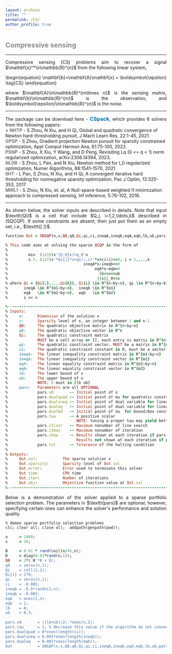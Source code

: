 ```yaml
---
layout: archive
title: ""   
permalink: /CS/
author_profile: true
---
```


<style>
a:link {
  text-decoration: none;
}

a:visited {
  text-decoration: none;
}

a:hover {
  text-decoration: underline;
}

a:active {
  text-decoration: underline;
}
</style>

 

##  <span style="color:#8C8C8C"> Compressive sensing</span> 
---
<div style="text-align:justify;">
Compressive sensing (CS) problems aim to recover a signal $\mathbf{x}^*\in\mathbb{R}^{n}$ from the following linear system,
</div>

\begin{equation}
\mathbf{b}=\mathbf{A}\mathbf{x} + \boldsymbol{\epsilon} \tag{CS}
\end{equation}

<div style="text-align:justify;">
where $\mathbf{A}\in\mathbb{R}^{m\times n}$ is the sensing matrix, $\mathbf{b}\in\mathbb{R}^{m}$ is the observation, and $\boldsymbol{\epsilon}\in\mathbb{R}^{n}$ is the noise. 
</div>      

---
<div style="text-align:justify;">
The package can be download here - <a style="font-size: 16px; font-weight: bold;color:#006DB0" href="https://github.com/ShenglongZhou/CSpack" target="_blank">CSpack</a>, which provides 6 solvers from the following papers:</div>  
> <b style="font-size:14px;color:#777777">NHTP</b> - <span style="font-size: 14px"> S Zhou, N Xiu, and H Qi, Global and quadratic convergence of Newton hard-thresholding pursuit, J Mach Learn Res, 22:1-45, 2021. </span>
<br><b style="font-size:14px;color:#777777">GPSP</b> - <span style="font-size: 14px"> S Zhou, Gradient projection Newton pursuit for sparsity constrained optimization, Appl Comput Harmon Ana, 61:75-100, 2022. </span>
<br><b style="font-size:14px;color:#777777">PSNP</b> - <span style="font-size: 14px"> S Zhou, X Xiu, Y Wang, and D Peng, Revisiting Lq (0 <= q < 1) norm regularized optimization, arXiv:2306.14394, 2023. </span>
<br><b style="font-size:14px;color:#777777">NL0R</b> - <span style="font-size: 14px"> S Zhou, L Pan, and N Xiu, Newton method for l_0 regularized optimization, Numer Algorithms, 88:1541–1570, 2021. </span>
<br><b style="font-size:14px;color:#777777">IIHT</b> - <span style="font-size: 14px"> L Pan, S Zhou, N Xiu, and H Qi, A convergent iterative hard thresholding for nonnegative sparsity optimization, Pac J Optim, 13:325-353, 2017. </span>
<br><b style="font-size:14px;color:#777777">MIRL1</b> - <span style="font-size: 14px"> S Zhou, N Xiu, et. al, A Null-space-based weighted l1 minimization approach to compressed sensing, Inf inference, 5:76-102, 2016. </span>

---
<div style="text-align:justify;">
As shown below, the solver inputs are described in details. Note that input $\texttt{Qi}$ is a cell that include $Q_i, i=1,2,\ldots,k$ described in (SQCQP). If some constraints are absent, then just put them as an empty set, i.e.,  $\texttt{[ ]}$.
</div>

<p style="line-height: 1;"></p>

```ruby
function Out = SNSQP(n,s,Q0,q0,Qi,qi,ci,ineqA,ineqb,eqA,eqb,lb,ub,pars)

% This code aims at solving the sparse QCQP in the form of
%
%         min  (1/2)(x'{Q_0}x)+q_0'x  
%         s.t. (1/2)x'*Qi{i}*x+qi(:,i)'*x+ci(i)<=0, i = 1,...,k 
%                                 ineqA*x-ineqb<=0 
%                                      eqA*x-eqb=0 
%                                        lb<=x<=ub 
%                                       ||x||_0<=s 
% where Qi = {Qi{1},...,Qi{k}}, Qi{i} \in R^{n-by-n}, qi \in R^{n-by-k},  ci \in R^{k}
%       ineqA \in R^{m1-by-n},  ineqb \in R^{m1} 
%       eqA   \in R^{m2-by-n},  eqb   \in R^{m2}
%       s << n

%---------------------------------------------------------------------------------------------------           
% Inputs:
%     n:      Dimension of the solution x                                             (required)
%     s:      Sparsity level of x, an integer between 1 and n-1                       (required)
%     Q0:     The quadratic objective matrix in R^{n-by-n}                            (required)        
%     q0:     The quadratic objective vector in R^n                                   (required)
%     Qi:     The quadratic constraint matrix                                         (optional) 
%             MUST be a cell array or [], each entry is matrix in R^{n-by-n}           
%     qi:     The quadratic constraint vector. MUST be a matrix in R^{n-by-k} or []   (optional)           
%     ci:     The quadratic constraint constant in R, must be a vector or []          (optional)
%     ineqA:  The linear inequality constraint matrix in R^{m1-by-n}   or []          (optional)
%     ineqb:  The linear inequality constraint vector in R^{m1}        or []          (optional)
%     eqA:    The linear equality constraint matrix in R^{m2-by-n}     or []          (optional)
%     eqb:    The linear equality constraint vector in R^{m2}          or []          (optional)
%     lb:     The lower bound of x                                                    (optional)
%     ub:     The upper bound of x                                                    (optional)
%             NOTE: 0 must in [lb ub]
%     pars:   Parameters are all OPTIONAL
%             pars.x0       -- Initial point of x                                     (default zeros(n,1))
%             pars.dualquad -- Initial point of mu for quadratic constraints          (default zeros(k,1))
%             pars.dualineq -- Initial point of dual variable for linear inequalities (default zeros(m1,1))
%             pars.dualeq   -- Initial point of dual variable for linear equalities   (default zeros(m2,1))
%             pars.dualbd   -- Initial point of nu  for bound/box constraints         (default zeros(n,1))
%             pars.tau      -- A positive scalar                                      (default 1)
%                              NOTE: tuning a proper tau may yield better solutions     
%             pars.itlser   -- Maximum nonumber of line search                        (default 5)
%             pars.itmax    -- Maximum nonumber of iteration                          (default 10000)
%             pars.show     -- Results shown at each iteration if pars.show=1         (default 1)
%                              Results not shown at each iteration if pars.show=0
%             pars.tol      -- Tolerance of the halting condition                     (default 1e-6)
%
% Outputs:
%     Out.sol:           The sparse solution x
%     Out.sparsity:      Sparsity level of Out.sol
%     Out.error:         Error used to terminate this solver
%     Out.time           CPU time
%     Out.iter:          Number of iterations
%     Out.obj:           Objective function value at Out.sol
%---------------------------------------------------------------------------------------------------
```

<div style="text-align:justify;">
Below is a demonstration of the solver applied to a sparse portfolio selection problem. The parameters in $\texttt{pars}$ are optional; however, specifying certain ones can enhance the solver's performance and solution quality.
</div>

<p style="line-height: 1;"></p>

```ruby
% demon sparse portfolio selection problems
clc; clear all; close all;  addpath(genpath(pwd));

n     = 1000;
s     = 10;

B     = 0.01 * rand(ceil(n/4),n);
D     = diag(0.01*rand(n,1));
Q0    = 2*( B'*B + D);
q0    = zeros(n,1); 
Qi    = cell(1,1);
Qi{1} = 2*D;
qi    = zeros(n,1);
ci    = -0.001;
ineqA = -0.5*randn(1,n);
ineqb = -0.002;
eqA   = ones(1,n);
eqb   = 1;
lb    = 0;
ub    = 0.3;
    
pars.x0       = ((lb+ub)/2).*ones(n,1);
pars.tau      = 1; % decrease this value if the algorithm do not converge
pars.dualquad = 0*ones(length(ci));
pars.dualineq = 0.001*ones(length(ineqb)); 
pars.dualeq   = 0.001*ones(length(eqb));
Out           = SNSQP(n,s,Q0,q0,Qi,qi,ci,ineqA,ineqb,eqA,eqb,lb,ub,pars);
```
 
